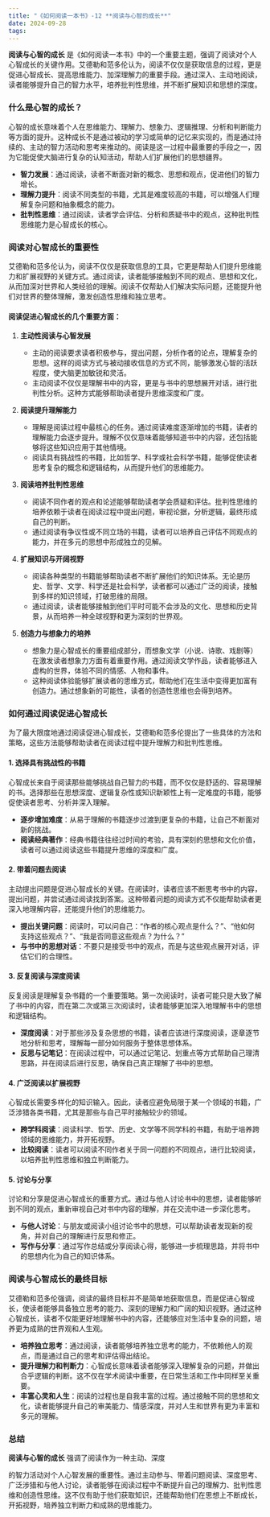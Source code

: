 ```yaml
---
title: "《如何阅读一本书》-12 **阅读与心智的成长**"
date: 2024-09-28
tags: 
---
```

**阅读与心智的成长** 是《如何阅读一本书》中的一个重要主题，强调了阅读对个人心智成长的关键作用。艾德勒和范多伦认为，阅读不仅仅是获取信息的过程，更是促进心智成长、提高思维能力、加深理解力的重要手段。通过深入、主动地阅读，读者能够提升自己的智力水平，培养批判性思维，并不断扩展知识和思想的深度。

### 什么是心智的成长？

心智的成长意味着个人在思维能力、理解力、想象力、逻辑推理、分析和判断能力等方面的提升。这种成长不是通过被动的学习或简单的记忆来实现的，而是通过持续的、主动的智力活动和思考来推动的。阅读是这一过程中最重要的手段之一，因为它能促使大脑进行复杂的认知活动，帮助人们扩展他们的思想疆界。

- **智力发展**：通过阅读，读者不断面对新的概念、思想和观点，促进他们的智力增长。
- **理解力提升**：阅读不同类型的书籍，尤其是难度较高的书籍，可以增强人们理解复杂问题和抽象概念的能力。
- **批判性思维**：通过阅读，读者学会评估、分析和质疑书中的观点，这种批判性思维能力是心智成长的核心。

### 阅读对心智成长的重要性

艾德勒和范多伦认为，阅读不仅仅是获取信息的工具，它更是帮助人们提升思维能力和扩展视野的关键方式。通过阅读，读者能够接触到不同的观点、思想和文化，从而加深对世界和人类经验的理解。阅读不仅帮助人们解决实际问题，还能提升他们对世界的整体理解，激发创造性思维和独立思考。

#### 阅读促进心智成长的几个重要方面：

1. **主动性阅读与心智发展**
   - 主动的阅读要求读者积极参与，提出问题，分析作者的论点，理解复杂的思想。这样的阅读方式与被动接收信息的方式不同，能够激发心智的活跃程度，使大脑更加敏锐和灵活。
   - 主动阅读不仅仅是理解书中的内容，更是与书中的思想展开对话，进行批判性分析。这种方式能够帮助读者提升思维深度和广度。

2. **阅读提升理解能力**
   - 理解是阅读过程中最核心的任务。通过阅读难度逐渐增加的书籍，读者的理解能力会逐步提升。理解不仅仅意味着能够知道书中的内容，还包括能够将这些知识应用于其他情境。
   - 阅读具有挑战性的书籍，比如哲学、科学或社会科学书籍，能够促使读者思考复杂的概念和逻辑结构，从而提升他们的思维能力。

3. **阅读培养批判性思维**
   - 阅读不同作者的观点和论述能够帮助读者学会质疑和评估。批判性思维的培养依赖于读者在阅读过程中提出问题，审视论据，分析逻辑，最终形成自己的判断。
   - 通过阅读有争议性或不同立场的书籍，读者可以培养自己评估不同观点的能力，并在多元的思想中形成独立的见解。

4. **扩展知识与开阔视野**
   - 阅读各种类型的书籍能够帮助读者不断扩展他们的知识体系。无论是历史、哲学、文学、科学还是社会科学，读者都可以通过广泛的阅读，接触到多样的知识领域，打破思维的局限。
   - 通过阅读，读者能够接触到他们平时可能不会涉及的文化、思想和历史背景，从而培养一种全球视野和更为深刻的世界观。

5. **创造力与想象力的培养**
   - 想象力是心智成长的重要组成部分，而想象文学（小说、诗歌、戏剧等）在激发读者想象力方面有着重要作用。通过阅读文学作品，读者能够进入虚构的世界，体验不同的情感、人物和事件。
   - 这种阅读体验能够扩展读者的思维方式，帮助他们在生活中变得更加富有创造力。通过想象新的可能性，读者的创造性思维也会得到培养。

### 如何通过阅读促进心智成长

为了最大限度地通过阅读促进心智成长，艾德勒和范多伦提出了一些具体的方法和策略，这些方法能够帮助读者在阅读过程中提升理解力和批判性思维。

#### 1. **选择具有挑战性的书籍**

心智成长来自于阅读那些能够挑战自己智力的书籍，而不仅仅是舒适的、容易理解的书。选择那些在思想深度、逻辑复杂性或知识新颖性上有一定难度的书籍，能够促使读者思考、分析并深入理解。

- **逐步增加难度**：从易于理解的书籍逐步过渡到更复杂的书籍，让自己不断面对新的挑战。
- **阅读经典著作**：经典书籍往往经过时间的考验，具有深刻的思想和文化价值，读者可以通过阅读这些书籍提升思维的深度和广度。

#### 2. **带着问题去阅读**

主动提出问题是促进心智成长的关键。在阅读时，读者应该不断思考书中的内容，提出问题，并尝试通过阅读找到答案。这种带着问题的阅读方式不仅能帮助读者更深入地理解内容，还能提升他们的思维能力。

- **提出关键问题**：阅读时，可以问自己：“作者的核心观点是什么？”、“他如何支持这些观点？”、“我是否同意这些观点？为什么？”
- **与书中的思想对话**：不要只是接受书中的观点，而是与这些观点展开对话，评估它们的合理性。

#### 3. **反复阅读与深度阅读**

反复阅读是理解复杂书籍的一个重要策略。第一次阅读时，读者可能只是大致了解了书中的内容，而在第二次或第三次阅读时，读者能够更加深入地理解书中的思想和逻辑结构。

- **深度阅读**：对于那些涉及复杂思想的书籍，读者应该进行深度阅读，逐章逐节地分析和思考，理解每一部分如何服务于整体思想体系。
- **反思与记笔记**：在阅读过程中，可以通过记笔记、划重点等方式帮助自己理清思路，并在阅读后进行反思，确保自己真正理解了书中的思想。

#### 4. **广泛阅读以扩展视野**

心智成长需要多样化的知识输入。因此，读者应避免局限于某一个领域的书籍，广泛涉猎各类书籍，尤其是那些与自己平时接触较少的领域。

- **跨学科阅读**：阅读科学、哲学、历史、文学等不同学科的书籍，有助于培养跨领域的思维能力，并开拓视野。
- **比较阅读**：读者可以阅读不同作者关于同一问题的不同观点，进行比较阅读，以培养批判性思维和独立判断能力。

#### 5. **讨论与分享**

讨论和分享是促进心智成长的重要方式。通过与他人讨论书中的思想，读者能够听到不同的观点，重新审视自己对书中内容的理解，并在交流中进一步深化思考。

- **与他人讨论**：与朋友或阅读小组讨论书中的思想，可以帮助读者发现新的视角，并对自己的理解进行反思和修正。
- **写作与分享**：通过写作总结或分享阅读心得，能够进一步梳理思路，并将书中的思想内化为自己的知识体系。

### 阅读与心智成长的最终目标

艾德勒和范多伦强调，阅读的最终目标并不是简单地获取信息，而是促进心智成长，使读者能够具备独立思考的能力、深刻的理解力和广阔的知识视野。通过这种心智成长，读者不仅能更好地理解书中的内容，还能够应对生活中复杂的问题，培养更为成熟的世界观和人生观。

- **培养独立思考**：通过阅读，读者能够培养独立思考的能力，不依赖他人的观点，而是通过自己的思考和评估得出结论。
- **提升理解力和判断力**：心智成长意味着读者能够深入理解复杂的问题，并做出合乎逻辑的判断。这不仅在学术阅读中重要，在日常生活和工作中同样至关重要。
- **丰富心灵和人生**：阅读的过程也是自我丰富的过程。通过接触不同的思想和文化，读者能够提升自己的审美能力、情感深度，并对人生和世界有更为丰富和多元的理解。

### 总结

**阅读与心智的成长** 强调了阅读作为一种主动、深度

的智力活动对个人心智发展的重要性。通过主动参与、带着问题阅读、深度思考、广泛涉猎和与他人讨论，读者能够在阅读过程中不断提升自己的理解力、批判性思维和创造性思维。这不仅有助于他们获取知识，还能帮助他们在思想上不断成长，开拓视野，培养独立判断力和成熟的思维能力。